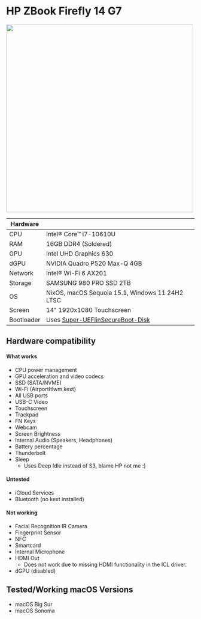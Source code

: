 # HP ZBook Firefly 14 G7
<img src="https://i.imgur.com/c63OLOQ.png" width="500">

| Hardware  | |
| ------------- | ------------- |
| CPU  | Intel® Core™ i7-10610U |
| RAM  | 16GB DDR4 (Soldered) |
| GPU  | Intel UHD Graphics 630  |
| dGPU  | NVIDIA Quadro P520 Max-Q 4GB  |
| Network  | Intel® Wi-Fi 6 AX201 |
| Storage  | SAMSUNG 980 PRO SSD 2TB |
| OS  | NixOS, macOS Sequoia 15.1, Windows 11 24H2 LTSC |
| Screen  | 14" 1920x1080 Touchscreen |
| Bootloader | Uses [Super-UEFIinSecureBoot-Disk](https://github.com/ValdikSS/Super-UEFIinSecureBoot-Disk) 

## Hardware compatibility

#### What works
- CPU power management
- GPU acceleration and video codecs
- SSD (SATA/NVME)
- Wi-Fi (AirportItlwm.kext)
- All USB ports
- USB-C Video
- Touchscreen
- Trackpad
- FN Keys
- Webcam
- Screen Brightness
- Internal Audio (Speakers, Headphones)
- Battery percentage
- Thunderbolt
- Sleep
  - Uses Deep Idle instead of S3, blame HP not me :)

#### Untested
- iCloud Services
- Bluetooth (no kext installed)

#### Not working
- Facial Recognition IR Camera
- Fingerprint Sensor
- NFC
- Smartcard
- Internal Microphone
- HDMI Out
  * Does not work due to missing HDMI functionality in the ICL driver.
- dGPU (disabled)

## Tested/Working macOS Versions
- macOS Big Sur
- macOS Sonoma
